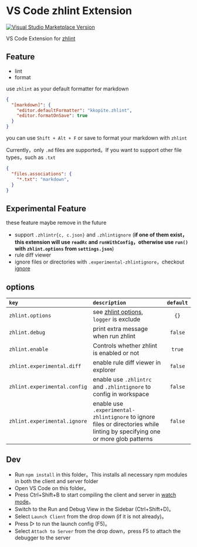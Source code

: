 # VS Code zhlint Extension

<a href="https://marketplace.visualstudio.com/items?itemName=kkopite.zhlint" target="__blank"><img src="https://img.shields.io/visual-studio-marketplace/v/kkopite.zhlint.svg?color=ed5d47&amp;label=VS%20Code%20Marketplace&logo=visual-studio-code" alt="Visual Studio Marketplace Version" /></a>


VS Code Extension for [zhlint](https://zhlint-project.github.io/zhlint/#supported-rules)

## Feature

- lint
- format

use `zhlint` as your default formatter for markdown

```json
{
  "[markdown]": {
    "editor.defaultFormatter": "kkopite.zhlint",
    "editor.formatOnSave": true
  }
}
```

you can use `Shift + Alt + F` or save to format your markdown with `zhlint`

Currently，only `.md` files are supported。If you want to support other file types，such as `.txt`

```json
{
  "files.associations": {
    "*.txt": "markdown",
  }
}
```

## Experimental Feature

these feature maybe remove in the future

- support `.zhlintr{c, c.json}` and `.zhlintignore` (**if one of them exist，this extension will use `readRc` and `runWithConfig`，otherwise use `run()` with `zhlint.options` from `settings.json`**)
- rule diff viewer
- ignore files or directories with `.experimental-zhlintignore`，checkout [ignore](https://www.npmjs.com/package/ignore)


## options

|`key`|`description`|`default`|
|:----|:-----------|:-------:|
|`zhlint.options`|see [zhlint options](https://zhlint-project.github.io/zhlint/#options),  `logger` is exclude  |`{}`|
|`zhlint.debug`|print extra message when run zhlint|`false`|
|`zhlint.enable`|Controls whether zhlint is enabled or not|`true`|
|`zhlint.experimental.diff` |enable rule diff viewer in explorer |`false`|
|`zhlint.experimental.config`|enable use `.zhlintrc` and `.zhlintignore` to config in workspace |`false`|
|`zhlint.experimental.ignore`|enable use `.experimental-zhlintignore` to ignore files or directories while linting by specifying one or more glob patterns|`false`|

## Dev

- Run `npm install` in this folder。This installs all necessary npm modules in both the client and server folder
- Open VS Code on this folder。
- Press Ctrl+Shift+B to start compiling the client and server in [watch mode](https://code.visualstudio.com/docs/editor/tasks#:~:text=The%20first%20entry%20executes,the%20HelloWorld.js%20file.)。
- Switch to the Run and Debug View in the Sidebar (Ctrl+Shift+D)。
- Select `Launch Client` from the drop down (if it is not already)。
- Press ▷ to run the launch config (F5)。
- Select `Attach to Server` from the drop down，press F5 to attach the debugger to the server